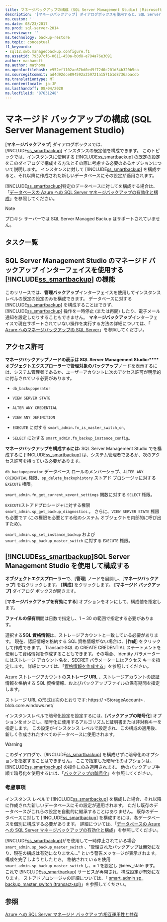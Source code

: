 ```yaml
---
title: マネージバックアップの構成 (SQL Server Management Studio) |Microsoft Docs
description: '[マネージバックアップ] ダイアログボックスを使用すると、SQL Server Managed Backup to Azure default 設定を構成できます。 考慮する必要があるオプションについて説明します。'
ms.custom: ''
ms.date: 08/23/2017
ms.prod: sql-server-2014
ms.reviewer: ''
ms.technology: backup-restore
ms.topic: conceptual
f1_keywords:
- sql12.swb.managedbackup.configure.f1
ms.assetid: 79397cf6-0611-450a-b0d8-e784a76e3091
author: mashamsft
ms.author: mathoma
ms.openlocfilehash: e952ef1102ac67bd0ed9f72d0c201d54b320b5ca
ms.sourcegitcommit: ad4d92dce894592a259721a1571b1d8736abacdb
ms.translationtype: MT
ms.contentlocale: ja-JP
ms.lasthandoff: 08/04/2020
ms.locfileid: "87631248"
---
```

# <a name="configure-managed-backup-sql-server-management-studio"></a>マネージド バックアップの構成 (SQL Server Management Studio)
  [**マネージバックアップ**] ダイアログボックスでは、 [!INCLUDE[ss_smartbackup](../includes/ss-smartbackup-md.md)] インスタンスの既定値を構成できます。 このトピックでは、インスタンスに使用する [!INCLUDE[ss_smartbackup](../includes/ss-smartbackup-md.md)] の既定の設定をこのダイアログで構成する方法とその際に考慮する必要のあるオプションについて説明します。 インスタンスに対して [!INCLUDE[ss_smartbackup](../includes/ss-smartbackup-md.md)] を構成すると、それ以降に作成された新しいデータベースにその設定が適用されます。  
  
 [!INCLUDE[ss_smartbackup](../includes/ss-smartbackup-md.md)]特定のデータベースに対してを構成する場合は、「[データベースの Azure への SQL Server マネージバックアップの有効化と構成](../../2014/database-engine/sql-server-managed-backup-to-windows-azure-retention-and-storage-settings.md#DatabaseConfigure)」を参照してください。  
 
> [!NOTE] 
> プロキシ サーバーでは SQL Server Managed Backup はサポートされていません。 
  
## <a name="task-list"></a>タスク一覧  
  
## <a name="ss_smartbackup-functions-using-managed-backup-interface-in-sql-server-management-studio"></a>SQL Server Management Studio のマネージド バックアップ インターフェイスを使用する [!INCLUDE[ss_smartbackup](../includes/ss-smartbackup-md.md)] の機能  
 このリリースでは、**管理バックアップ**インターフェイスを使用してインスタンスレベルの既定の設定のみを構成できます。 データベースに対する [!INCLUDE[ss_smartbackup](../includes/ss-smartbackup-md.md)] を構成することはできず、[!INCLUDE[ss_smartbackup](../includes/ss-smartbackup-md.md)] 操作を一時停止 (または再開) したり、電子メール通知を設定したりすることもできません。 **マネージバックアップ**インターフェイスで現在サポートされていない操作を実行する方法の詳細については、「 [Azure へのマネージバックアップの SQL Server](../../2014/database-engine/sql-server-managed-backup-to-windows-azure-retention-and-storage-settings.md)」を参照してください。  
  
## <a name="permissions"></a>アクセス許可  
 **マネージバックアップノードの表示は SQL Server Management Studio:****オブジェクトエクスプローラー**で**管理対象のバックアップ**ノードを表示するには、システム管理者であるか、ユーザーアカウントに次のアクセス許可が明示的に付与されている必要があります。  
  
-   `db_backupoperator`  
  
-   `VIEW SERVER STATE`  
  
-   `ALTER ANY CREDENTIAL`  
  
-   `VIEW ANY DEFINITION`  
  
-   `EXECUTE` に対する `smart_admin.fn_is_master_switch_on`。  
  
-   `SELECT` に対する `smart_admin.fn_backup_instance_config`。  
  
 **マネージバックアップを構成するには:** SQL Server Management Studio でを構成するに [!INCLUDE[ss_smartbackup](../includes/ss-smartbackup-md.md)] は、システム管理者であるか、次のアクセス許可を持っている必要があります。  
  
 `db_backupoperator` データベース ロールのメンバーシップ、`ALTER ANY CREDENTIAL` 権限、`sp_delete_backuphistory` ストアド プロシージャに対する `EXECUTE` 権限。  
  
 `smart_admin.fn_get_current_xevent_settings` 関数に対する `SELECT` 権限。  
  
 `EXECUTE`ストアドプロシージャに対する権限 `smart_admin.sp_get_backup_diagnostics` 。 さらに、`VIEW SERVER STATE` 権限も必要です (この権限を必要とする他のシステム オブジェクトを内部的に呼び出すため)。  
  
 `smart_admin.sp_set_instance_backup` および `smart_admin.sp_backup_master_switch` に対する `EXECUTE` 権限。  
  
## <a name="configure-ss_smartbackup-using-sql-server-management-studio"></a>[!INCLUDE[ss_smartbackup](../includes/ss-smartbackup-md.md)]SQL Server Management Studio を使用して構成する  
 **オブジェクトエクスプローラー**で、[**管理**] ノードを展開し、[**マネージバックアップ**] を右クリックします。 **[構成]** をクリックします。 **[マネージド バックアップ]** ダイアログ ボックスが開きます。  
  
 [**マネージバックアップを有効にする**] オプションをオンにして、構成値を指定します。  
  
 **ファイルの保有**期間は日数で指定し、1 ~ 30 の範囲で指定する必要があります。  
  
 選択する**SQL 資格情報**は、ストレージアカウントと一致している必要があります。 現在、認証情報を格納する SQL 資格情報がない場合は、[**作成**] をクリックして作成できます。 Transact-SQL の CREATE CREDENTIAL ステートメントを使用して資格情報を作成することもできます。その場合、Identity パラメーターにはストレージ アカウント名を、SECRET パラメーターにはアクセス キーを指定します。 詳細については、「[資格情報を作成する](../relational-databases/backup-restore/sql-server-backup-to-url.md#credential)」を参照してください。  
  
 Azure ストレージアカウントの**ストレージ URL** 、ストレージアカウントの認証情報を格納する SQL 資格情報、およびバックアップファイルの保有期間を指定します。  
  
 ストレージ URL の形式は次のとおりです: https:// \<StorageAccount> . blob.core.windows.net/  
  
 インスタンスレベルで暗号化設定を設定するには、[**バックアップの暗号化**] オプションをオンにし、暗号化に使用するアルゴリズムと証明書または非対称キーを指定します。  この設定がインスタンス レベルで設定され、この構成の適用後、新しく作成されたすべてのデータベースに使用されます。  
  
> [!WARNING]  
>  このダイアログで、[!INCLUDE[ss_smartbackup](../includes/ss-smartbackup-md.md)] を構成せずに暗号化のオプションを指定することはできません。 ここで指定した暗号化のオプションは、[!INCLUDE[ss_smartbackup](../includes/ss-smartbackup-md.md)] の操作にのみ適用されます。 他のバックアップ手順で暗号化を使用するには、「[バックアップの暗号化](../relational-databases/backup-restore/backup-encryption.md)」を参照してください。  
  
### <a name="considerations"></a>考慮事項  
 インスタンス レベルで [!INCLUDE[ss_smartbackup](../includes/ss-smartbackup-md.md)] を構成した場合、それ以降に作成された新しいデータベースにその設定が適用されます。  ただし既存のデータベースがこれらの設定を自動的に継承することはありません。 既存のデータベースに対して [!INCLUDE[ss_smartbackup](../includes/ss-smartbackup-md.md)] を構成するには、各データベースを個別に構成する必要があります。 詳細については、「[データベースの Azure への SQL Server マネージバックアップの有効化と構成](../../2014/database-engine/sql-server-managed-backup-to-windows-azure-retention-and-storage-settings.md#DatabaseConfigure)」を参照してください。  
  
 [!INCLUDE[ss_smartbackup](../includes/ss-smartbackup-md.md)]がを使用して一時停止されている場合 `smart_admin.sp_backup_master_switch` 、"管理されたバックアップは無効になり、現在の構成は有効になりません..." という警告メッセージが表示されます。構成を完了しようとしたとき。 格納されているを使用 `smart_admin.sp_backup_master_switch` し、= 1 を設定し @new_state ます。 これで [!INCLUDE[ss_smartbackup](../includes/ss-smartbackup-md.md)] サービスが再開され、構成設定が有効になります。 ストアドプロシージャの詳細については、「 [smart_admin sp_ backup_master_switch &#40;transact-sql&#41;](/sql/relational-databases/system-stored-procedures/managed-backup-sp-backup-master-switch-transact-sql)」を参照してください。  
  
## <a name="see-also"></a>参照  
 [Azure への SQL Server マネージド バックアップ:相互運用性と共存](../../2014/database-engine/sql-server-managed-backup-to-windows-azure-interoperability-and-coexistence.md)  
  
  
